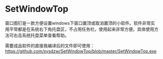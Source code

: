 # SetWindowTop
窗口图钉是一款方便设置windows下窗口置顶或取消置顶的小软件。软件非常实用平常都是在系统右下角托盘区，不占用任务栏。使用起来非常方便。具体使用方法可右击系统托盘菜单查看帮助。

需要成品软件的直接我编译后的文件即可使用：https://github.com/sysdzw/SetWindowTop/blob/master/SetWindowTop.exe
